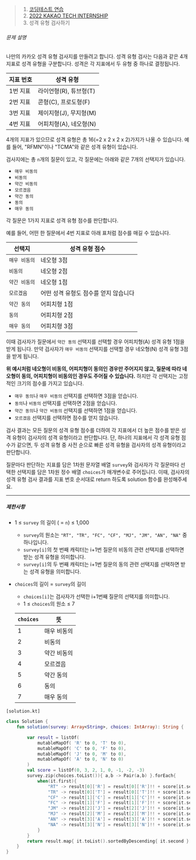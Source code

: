 > 1. [코딩테스트 연습](https://school.programmers.co.kr/learn/challenges)
> 2. [2022 KAKAO TECH INTERNSHIP](https://school.programmers.co.kr/learn/challenges)
> 3. 성격 유형 검사하기



###### 문제 설명

나만의 카카오 성격 유형 검사지를 만들려고 합니다.
성격 유형 검사는 다음과 같은 4개 지표로 성격 유형을 구분합니다. 성격은 각 지표에서 두 유형 중 하나로 결정됩니다.

| 지표 번호 | 성격 유형              |
| --------- | ---------------------- |
| 1번 지표  | 라이언형(R), 튜브형(T) |
| 2번 지표  | 콘형(C), 프로도형(F)   |
| 3번 지표  | 제이지형(J), 무지형(M) |
| 4번 지표  | 어피치형(A), 네오형(N) |

4개의 지표가 있으므로 성격 유형은 총 16(=2 x 2 x 2 x 2)가지가 나올 수 있습니다. 예를 들어, "RFMN"이나 "TCMA"와 같은 성격 유형이 있습니다.

검사지에는 총 `n`개의 질문이 있고, 각 질문에는 아래와 같은 7개의 선택지가 있습니다.

- `매우 비동의`
- `비동의`
- `약간 비동의`
- `모르겠음`
- `약간 동의`
- `동의`
- `매우 동의`

각 질문은 1가지 지표로 성격 유형 점수를 판단합니다.

예를 들어, 어떤 한 질문에서 4번 지표로 아래 표처럼 점수를 매길 수 있습니다.

| 선택지        | 성격 유형 점수                        |
| ------------- | ------------------------------------- |
| `매우 비동의` | 네오형 3점                            |
| `비동의`      | 네오형 2점                            |
| `약간 비동의` | 네오형 1점                            |
| `모르겠음`    | 어떤 성격 유형도 점수를 얻지 않습니다 |
| `약간 동의`   | 어피치형 1점                          |
| `동의`        | 어피치형 2점                          |
| `매우 동의`   | 어피치형 3점                          |

이때 검사자가 질문에서 `약간 동의` 선택지를 선택할 경우 어피치형(A) 성격 유형 1점을 받게 됩니다. 만약 검사자가 `매우 비동의` 선택지를 선택할 경우 네오형(N) 성격 유형 3점을 받게 됩니다.

**위 예시처럼 네오형이 비동의, 어피치형이 동의인 경우만 주어지지 않고, 질문에 따라 네오형이 동의, 어피치형이 비동의인 경우도 주어질 수 있습니다.**
하지만 각 선택지는 고정적인 크기의 점수를 가지고 있습니다.

- `매우 동의`나 `매우 비동의` 선택지를 선택하면 3점을 얻습니다.
- `동의`나 `비동의` 선택지를 선택하면 2점을 얻습니다.
- `약간 동의`나 `약간 비동의` 선택지를 선택하면 1점을 얻습니다.
- `모르겠음` 선택지를 선택하면 점수를 얻지 않습니다.

검사 결과는 모든 질문의 성격 유형 점수를 더하여 각 지표에서 더 높은 점수를 받은 성격 유형이 검사자의 성격 유형이라고 판단합니다. 단, 하나의 지표에서 각 성격 유형 점수가 같으면, 두 성격 유형 중 사전 순으로 빠른 성격 유형을 검사자의 성격 유형이라고 판단합니다.

질문마다 판단하는 지표를 담은 1차원 문자열 배열 `survey`와 검사자가 각 질문마다 선택한 선택지를 담은 1차원 정수 배열 `choices`가 매개변수로 주어집니다. 이때, 검사자의 성격 유형 검사 결과를 지표 번호 순서대로 return 하도록 solution 함수를 완성해주세요.

------

##### 제한사항

- 1 ≤ `survey` 의 길이 ( = `n`) ≤ 1,000

  - `survey`의 원소는 `"RT", "TR", "FC", "CF", "MJ", "JM", "AN", "NA"` 중 하나입니다.
  - `survey[i]`의 첫 번째 캐릭터는 i+1번 질문의 비동의 관련 선택지를 선택하면 받는 성격 유형을 의미합니다.
  - `survey[i]`의 두 번째 캐릭터는 i+1번 질문의 동의 관련 선택지를 선택하면 받는 성격 유형을 의미합니다.

- `choices`의 길이 = `survey`의 길이

  - `choices[i]`는 검사자가 선택한 i+1번째 질문의 선택지를 의미합니다.
  - 1 ≤ `choices`의 원소 ≤ 7

  | `choices` | 뜻          |
  | --------- | ----------- |
  | 1         | 매우 비동의 |
  | 2         | 비동의      |
  | 3         | 약간 비동의 |
  | 4         | 모르겠음    |
  | 5         | 약간 동의   |
  | 6         | 동의        |
  | 7         | 매우 동의   |



`[solution.kt]`

```kotlin
class Solution {
    fun solution(survey: Array<String>, choices: IntArray): String {

        var result = listOf(
            mutableMapOf( 'R' to 0, 'T' to 0),
            mutableMapOf( 'C' to 0, 'F' to 0),
            mutableMapOf( 'J' to 0, 'M' to 0),
            mutableMapOf( 'A' to 0, 'N' to 0)
        )
        val score = listOf(0, 3, 2, 1, 0, -1, -2, -3)
        survey.zip(choices.toList()){ a,b -> Pair(a,b) }.forEach{
            when(it.first){
                "RT" -> result[0]['R'] = result[0]['R']!! + score[it.second]
                "TR" -> result[0]['T'] = result[0]['T']!! + score[it.second]
                "CF" -> result[1]['C'] = result[1]['C']!! + score[it.second]
                "FC" -> result[1]['F'] = result[1]['F']!! + score[it.second]
                "JM" -> result[2]['J'] = result[2]['J']!! + score[it.second]
                "MJ" -> result[2]['M'] = result[2]['M']!! + score[it.second]
                "AN" -> result[3]['A'] = result[3]['A']!! + score[it.second]
                "NA" -> result[3]['N'] = result[3]['N']!! + score[it.second]
            }
        }
        return result.map{ it.toList().sortedByDescending{ it.second }[0].first }.joinToString("")
    }
}
```

